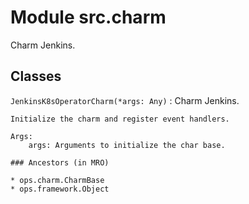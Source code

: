 Module src.charm
================
Charm Jenkins.

Classes
-------

`JenkinsK8sOperatorCharm(*args: Any)`
:   Charm Jenkins.
    
    Initialize the charm and register event handlers.
    
    Args:
        args: Arguments to initialize the char base.

    ### Ancestors (in MRO)

    * ops.charm.CharmBase
    * ops.framework.Object